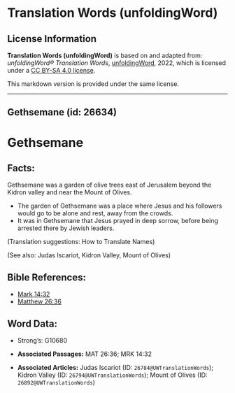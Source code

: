 # Translation Words (unfoldingWord)

## License Information

**Translation Words (unfoldingWord)** is based on and adapted from: _unfoldingWord® Translation Words_, [unfoldingWord](https://unfoldingword.org/utw), 2022, which is licensed under a [CC BY-SA 4.0 license](https://creativecommons.org/licenses/by-sa/4.0/legalcode.en).

This markdown version is provided under the same license.



--------------------------------

## Gethsemane (id: 26634)

Gethsemane
==========

Facts:
------

Gethsemane was a garden of olive trees east of Jerusalem beyond the Kidron valley and near the Mount of Olives.

* The garden of Gethsemane was a place where Jesus and his followers would go to be alone and rest, away from the crowds.
* It was in Gethsemane that Jesus prayed in deep sorrow, before being arrested there by Jewish leaders.

(Translation suggestions: How to Translate Names)

(See also: Judas Iscariot, Kidron Valley, Mount of Olives)

Bible References:
-----------------

* [Mark 14:32](https://ref.ly/Mark14:32)
* [Matthew 26:36](https://ref.ly/Matt26:36)

Word Data:
----------

* Strong’s: G10680

* **Associated Passages:** MAT 26:36; MRK 14:32
* **Associated Articles:** Judas Iscariot (ID: `26784@UWTranslationWords`); Kidron Valley (ID: `26794@UWTranslationWords`); Mount of Olives (ID: `26892@UWTranslationWords`)

